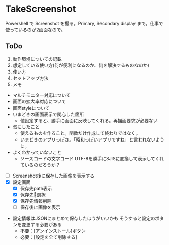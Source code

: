 # TakeScreenshot

Powershell で Screenshot を撮る。Primary, Secondary display まで。仕事で使っているのが2画面なので。

## ToDo

1. 動作環境についての記載
1. 想定している使い方(何が便利になるのか、何を解決するものなのか)
1. 使い方
1. セットアップ方法
1. メモ  
  - マルチモニター対応について
  - 画面の拡大率対応について
  - 画面styleについて
  - いまどきの画面表示で関心した箇所
      - 値設定すると、勝手に画面に反映してくれる。再描画要求が必要ない
  - 気にしたこと
      - 使えるものを作ること。関数だけ作成して終わりではなく。
      - いまどきのアプリっぽさ。「昭和っぽいアプリですね」と言われないように。
  - よくわかっていないこと
      - ソースコードの文字コード
        UTF-8を勝手にSJISに変換して表示してくれているのだろうか？



- [ ] Screenshot後に保存した画像を表示する
- [x] 設定画面
  - [x] 保存先path表示
  - [x] 保存先📁選択
  - [x] 保存先情報削除
  - [ ] 保存後に画像を表示

- 設定情報はJSONにまとめて保存したほうがいいかも
  そうすると設定のボタンを変更する必要がある
  - 不要：[アンインストール]ボタン
  - 必要：[設定を全て削除する]



